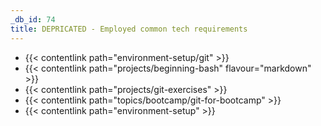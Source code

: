 ```yaml
---
_db_id: 74
title: DEPRICATED - Employed common tech requirements
---
```


- {{< contentlink path="environment-setup/git" >}}
- {{< contentlink path="projects/beginning-bash" flavour="markdown" >}}
- {{< contentlink path="projects/git-exercises" >}}
- {{< contentlink path="topics/bootcamp/git-for-bootcamp" >}}
- {{< contentlink path="environment-setup" >}}
